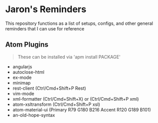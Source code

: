# Jaron's Reminders

This repository functions as a list of setups, configs, and other general reminders that I can use for reference

## Atom Plugins
> These can be installed via 'apm install PACKAGE'

* angularjs
* autoclose-html
* ex-mode
* minimap
* rest-client (Ctrl/Cmd+Shift+P Rest)
* vim-mode
* xml-formatter (Ctrl/Cmd+Shift+X) or (Ctrl/Cmd+Shift+P xml)
* atom-xsltransform (Ctrl/Cmd+Shift+P xsl)
* atom-material-ui (Primary R79 G180 B216 Accent R120 G189 B101)
* an-old-hope-syntax
